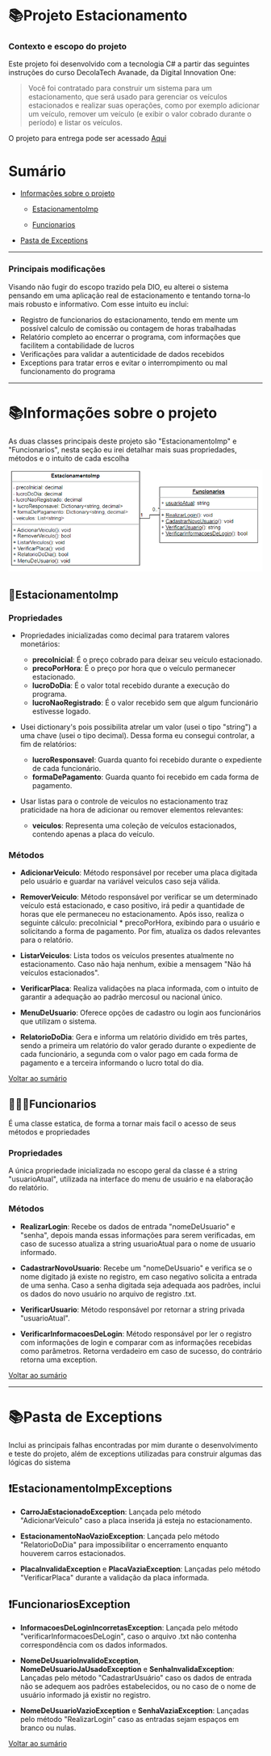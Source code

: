 # 📚Projeto Estacionamento
### Contexto e escopo do projeto

Este projeto foi desenvolvido com a tecnologia C# a partir das seguintes instruções do curso DecolaTech Avanade, da Digital Innovation One:
> Você foi contratado para construir um sistema para um estacionamento, que será usado para gerenciar os veículos estacionados e realizar suas operações, como por exemplo adicionar um veículo, remover um veículo (e exibir o valor cobrado durante o período) e listar os veículos.

O projeto para entrega pode ser acessado [Aqui](https://github.com/Mateus-Bueno/Trilha.NET-Fundamentos-Desafio)

# Sumário
* [Informações sobre o projeto](#informações-sobre-o-projeto)
  
  * [EstacionamentoImp](#estacionamentoimp)
 
  * [Funcionarios](#funcionarios)

* [Pasta de Exceptions](#pasta-de-exceptions)

-----------------------------------------------------------------------------------------------------------------------------------------------------------------------------------

### Principais modificações
Visando não fugir do escopo trazido pela DIO, eu alterei o sistema pensando em uma aplicação real de estacionamento e tentando torna-lo mais robusto e informativo. Com esse intuito eu inclui:
* Registro de funcionarios do estacionamento, tendo em mente um possível calculo de comissão ou contagem de horas trabalhadas
* Relatório completo ao encerrar o programa, com informações que facilitem a contabilidade de lucros
* Verificações para validar a autenticidade de dados recebidos
* Exceptions para tratar erros e evitar o interrompimento ou mal funcionamento do programa

-----------------------------------------------------------------------------------------------------------------------------------------------------------------------------

# 📚Informações sobre o projeto

As duas classes principais deste projeto são "EstacionamentoImp" e "Funcionarios", nesta seção eu irei detalhar mais suas propriedades, métodos e o intuito de cada escolha

![Diagrama de Classes do Projeto](https://github.com/Mateus-Bueno/aprendizadoProgramacao/blob/main/C%23/ProjetoEstacionamento/DiagramaDeClasses_ProjetoEstacionamento.png)

## 🚗EstacionamentoImp

### Propriedades

* Propriedades inicializadas como decimal para tratarem valores monetários:
  * **precoInicial**: É o preço cobrado para deixar seu veículo estacionado.
  * **precoPorHora**: É o preço por hora que o veículo permanecer estacionado.
  * **lucroDoDia**: É o valor total recebido durante a execução do programa.
  * **lucroNaoRegistrado**: É o valor recebido sem que algum funcionário estivesse logado.
 
* Usei dictionary's pois possibilita atrelar um valor (usei o tipo "string") a uma chave (usei o tipo decimal). Dessa forma eu consegui controlar, a fim de relatórios:
  * **lucroResponsavel**: Guarda quanto foi recebido durante o expediente de cada funcionário.
  * **formaDePagamento**: Guarda quanto foi recebido em cada forma de pagamento.
    
* Usar listas para o controle de veiculos no estacionamento traz praticidade na hora de adicionar ou remover elementos relevantes:
  * **veiculos**: Representa uma coleção de veículos estacionados, contendo apenas a placa do veículo.

### Métodos

* **AdicionarVeiculo**: Método responsável por receber uma placa digitada pelo usuário e guardar na variável veiculos caso seja válida.
  
* **RemoverVeiculo**: Método responsável por verificar se um determinado veículo está estacionado, e caso positivo, irá pedir a quantidade de horas que ele permaneceu no estacionamento. Após isso, realiza o seguinte cálculo: precoInicial * precoPorHora, exibindo para o usuário e solicitando a forma de pagamento. Por fim, atualiza os dados relevantes para o relatório.
  
* **ListarVeiculos**: Lista todos os veículos presentes atualmente no estacionamento. Caso não haja nenhum, exibie a mensagem "Não há veículos estacionados".
  
* **VerificarPlaca**: Realiza validações na placa informada, com o intuito de garantir a adequação ao padrão mercosul ou nacional único.
  
* **MenuDeUsuario**: Oferece opções de cadastro ou login aos funcionários que utilizam o sistema.
  
* **RelatorioDoDia**: Gera e informa um relatório dividido em três partes, sendo a primeira um relatório do valor gerado durante o expediente de cada funcionário, a segunda com o valor pago em cada forma de pagamento e a terceira informando o lucro total do dia.

[Voltar ao sumário](#Sumário)

## 👩🏽‍💼Funcionarios

É uma classe estatica, de forma a tornar mais facil o acesso de seus métodos e propriedades

### Propriedades

A única propriedade inicializada no escopo geral da classe é a string "usuarioAtual", utilizada na interface do menu de usuário e na elaboração do relatório.

### Métodos

* **RealizarLogin**: Recebe os dados de entrada "nomeDeUsuario" e "senha", depois manda essas informações para serem verificadas, em caso de sucesso atualiza a string usuarioAtual para o nome de usuario informado.
  
* **CadastrarNovoUsuario**: Recebe um "nomeDeUsuario" e verifica se o nome digitado já existe no registro, em caso negativo solicita a entrada de uma senha. Caso a senha digitada seja adequada aos padrões, inclui os dados do novo usuário no arquivo de registro .txt.
  
* **VerificarUsuario**: Método responsável por retornar a string privada "usuarioAtual".
  
* **VerificarInformacoesDeLogin**: Método responsável por ler o registro com informações de login e comparar com as informações recebidas como parâmetros. Retorna verdadeiro em caso de sucesso, do contrário retorna uma exception.

[Voltar ao sumário](#Sumário)

-----------------------------------------------------------------------------------------------------------------------------------------------------------------------------------

# 📚Pasta de Exceptions

Inclui as principais falhas encontradas por mim durante o desenvolvimento e teste do projeto, além de exceptions utilizadas para construir algumas das lógicas do sistema

## ❗EstacionamentoImpExceptions

* **CarroJaEstacionadoException**: Lançada pelo método "AdicionarVeiculo" caso a placa inserida já esteja no estacionamento.

* **EstacionamentoNaoVazioException**: Lançada pelo método "RelatorioDoDia" para impossibilitar o encerramento enquanto houverem carros estacionados.

* **PlacaInvalidaException** e **PlacaVaziaException**: Lançadas pelo método "VerificarPlaca" durante a validação da placa informada.

## ❗FuncionariosException

* **InformacoesDeLoginIncorretasException**: Lançada pelo método "verificarInformacoesDeLogin", caso o arquivo .txt não contenha correspondência com os dados informados.

* **NomeDeUsuarioInvalidoException**, **NomeDeUsuarioJaUsadoException** e **SenhaInvalidaException**: Lançadas pelo método "CadastrarUsuário" caso os dados de entrada não se adequem aos padrões estabelecidos, ou no caso de o nome de usuário informado já existir no registro.

* **NomeDeUsuarioVazioException** e **SenhaVaziaException**: Lançadas pelo método "RealizarLogin" caso as entradas sejam espaços em branco ou nulas.

[Voltar ao sumário](#Sumário)

